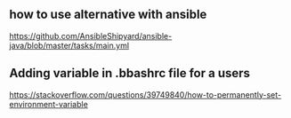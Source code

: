 ## how to use alternative with ansible 

https://github.com/AnsibleShipyard/ansible-java/blob/master/tasks/main.yml

## Adding variable in .bbashrc file for a users
https://stackoverflow.com/questions/39749840/how-to-permanently-set-environment-variable

